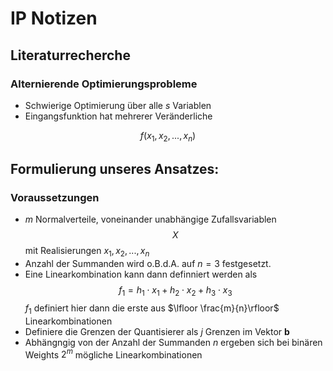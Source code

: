 # IP Notizen 

## Literaturrecherche 

### Alternierende Optimierungsprobleme

+ Schwierige Optimierung über alle $s$ Variablen 
+ Eingangsfunktion hat mehrerer Veränderliche

$$f(x_1, x_2, ..., x_n)$$

## Formulierung unseres Ansatzes:

### Voraussetzungen 

+ $m$ Normalverteile, voneinander unabhängige Zufallsvariablen $$X$$
mit Realisierungen $x_1, x_2, ..., x_n$
+ Anzahl der Summanden wird o.B.d.A. auf $n=3$ festgesetzt. 
+ Eine Linearkombination kann dann definniert werden als $$f_1 = h_1 \cdot x_1 + h_2 \cdot x_2 + h_3 \cdot x_3$$
$f_1$ definiert hier dann die erste aus $\lfloor \frac{m}{n}\rfloor$ Linearkombinationen
+ Definiere die Grenzen der Quantisierer als $j$ Grenzen im Vektor $\mathbf{b}$
+ Abhängngig von der Anzahl der Summanden $n$ ergeben sich bei binären Weights $2^m$ mögliche Linearkombinationen
